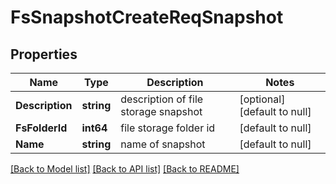 # FsSnapshotCreateReqSnapshot

## Properties
Name | Type | Description | Notes
------------ | ------------- | ------------- | -------------
**Description** | **string** | description of file storage snapshot | [optional] [default to null]
**FsFolderId** | **int64** | file storage folder id | [default to null]
**Name** | **string** | name of snapshot | [default to null]

[[Back to Model list]](../README.md#documentation-for-models) [[Back to API list]](../README.md#documentation-for-api-endpoints) [[Back to README]](../README.md)


